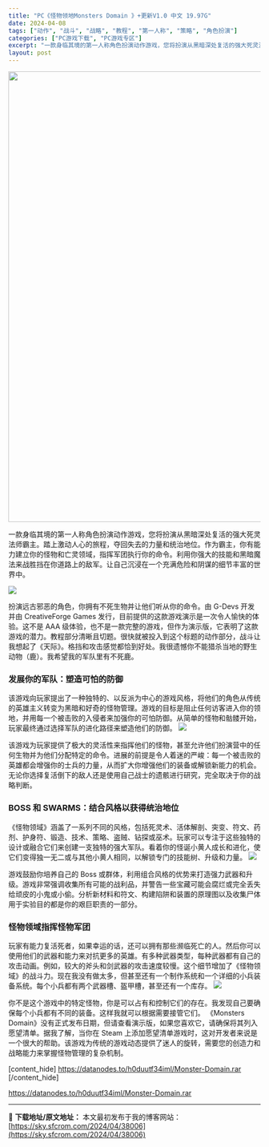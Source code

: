 ```yaml
---
title: "PC《怪物领地Monsters Domain 》+更新V1.0 中文 19.97G"
date: 2024-04-08
tags: ["动作", "战斗", "战略", "教程", "第一人称", "策略", "角色扮演"]
categories: ["PC游戏下载", "PC游戏专区"]
excerpt: "一款身临其境的第一人称角色扮演动作游戏，您将扮演从黑暗深处复活的强大死灵法师霸主。踏上激动人心的旅程，夺回失去的力量和统治地位。作为霸主，你有能力建立你的怪物和亡灵领域，指挥军团执行你的命令。利用你强大的技能和黑暗魔法来战胜挡在你道路上的敌军。让自己沉浸在一个充满危险和阴谋的细节丰富的世界中。 扮演&hellip;"
layout: post
---
```


<img class="size-full wp-image-38007 aligncenter" src="https://sky.sfcrom.com/wp-content/uploads/2024/04/2024040800375154.webp" alt="" width="600" height="900" />

一款身临其境的第一人称角色扮演动作游戏，您将扮演从黑暗深处复活的强大死灵法师霸主。踏上激动人心的旅程，夺回失去的力量和统治地位。作为霸主，你有能力建立你的怪物和亡灵领域，指挥军团执行你的命令。利用你强大的技能和黑暗魔法来战胜挡在你道路上的敌军。让自己沉浸在一个充满危险和阴谋的细节丰富的世界中。

<img src="https://sky.sfcrom.com/wp-content/uploads/2024/04/20240408091211-a8df6.jpeg" />

扮演远古邪恶的角色，你拥有不死生物并让他们听从你的命令。由 G-Devs 开发并由 CreativeForge Games 发行，目前提供的这款游戏演示是一次令人愉快的体验。这不是 AAA 级体验，也不是一款完整的游戏，但作为演示版，它表明了这款游戏的潜力。教程部分清晰且切题。很快就被投入到这个标题的动作部分，战斗让我想起了《天际》。格挡和攻击感觉都恰到好处。我很遗憾你不能猎杀当地的野生动物（鹿）。我希望我的军队里有不死鹿。
<h3>发展你的军队：塑造可怕的防御</h3>
该游戏向玩家提出了一种独特的、以反派为中心的游戏风格，将他们的角色从传统的英雄主义转变为黑暗和好奇的怪物管理。游戏的目标是阻止任何访客进入你的领地，并用每一个被击败的入侵者来加强你的可怕防御。从简单的怪物和骷髅开始，玩家最终通过选择军队的进化路径来塑造他们的防御。

<img src="https://sky.sfcrom.com/wp-content/uploads/2024/04/20240408091217-c658a.jpeg" />

该游戏为玩家提供了极大的灵活性来指挥他们的怪物，甚至允许他们扮演营中的任何生物并为他们分配特定的命令。进展的前提是令人着迷的严峻：每一个被击败的英雄都会增强你的士兵的力量，从而扩大你增强他们的装备或解锁新能力的机会。无论你选择复活倒下的敌人还是使用自己战士的遗骸进行研究，完全取决于你的战略判断。
<h3>BOSS 和 SWARMS：结合风格以获得统治地位</h3>
《怪物领域》涵盖了一系列不同的风格，包括死灵术、活体解剖、突变、符文、药剂、护身符、锻造、技术、策略、盗贼、钻探或巫术。玩家可以专注于这些独特的设计或融合它们来创建一支独特的强大军队。看着你的怪诞小黄人成长和进化，使它们变得独一无二或与其他小黄人相同，以解锁专门的技能树、升级和力量。

<img src="https://sky.sfcrom.com/wp-content/uploads/2024/04/20240408091237-5ce04.jpeg" />

游戏鼓励你培养自己的 Boss 或群体，利用组合风格的优势来打造强力武器和升级。游戏非常强调收集所有可能的战利品，并警告一些宝藏可能会腐烂或完全丢失给顽皮的小鬼或小偷。分析新材料和符文、构建陷阱和装置的原理图以及收集尸体用于实验目的都是你的艰巨职责的一部分。
<h3>怪物领域指挥怪物军团</h3>
玩家有能力复活死者，如果幸运的话，还可以拥有那些濒临死亡的人。然后你可以使用他们的武器和能力来对抗更多的英雄。有多种武器类型，每种武器都有自己的攻击动画。例如，较大的斧头和剑武器的攻击速度较慢。这个细节增加了《怪物领域》的战斗力。现在我没有做太多，但甚至还有一个制作系统和一个详细的小兵装备系统。每个小兵都有两个武器槽、盔甲槽，甚至还有一个库存。

<img src="https://sky.sfcrom.com/wp-content/uploads/2024/04/20240408091242-bfaa7.jpeg" />

你不是这个游戏中的特定怪物，你是可以占有和控制它们的存在。我发现自己要确保每个小兵都有不同的装备。这样我就可以根据需要接管它们。 《Monsters Domain》没有正式发布日期，但请查看演示版，如果您喜欢它，请确保将其列入愿望清单。据我了解，当你在 Steam 上添加愿望清单游戏时，这对开发者来说是一个很大的帮助。该游戏为传统的游戏动态提供了迷人的旋转，需要您的创造力和战略能力来掌握怪物管理的复杂机制。

[content_hide]
https://datanodes.to/h0duutf34iml/Monster-Domain.rar
[/content_hide]

<!--wechatfans start-->
https://datanodes.to/h0duutf34iml/Monster-Domain.rar
<!--wechatfans end-->

---
📖 **下载地址/原文地址：** 本文最初发布于我的博客网站：[https://sky.sfcrom.com/2024/04/38006](https://sky.sfcrom.com/2024/04/38006)
